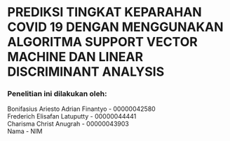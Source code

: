 # PREDIKSI TINGKAT KEPARAHAN COVID 19 DENGAN MENGGUNAKAN ALGORITMA SUPPORT VECTOR MACHINE DAN LINEAR DISCRIMINANT ANALYSIS

### Penelitian ini dilakukan oleh:

Bonifasius Ariesto Adrian Finantyo - 00000042580<br />
Frederich Elisafan Latuputty - 00000044441<br />
Charisma Christ Anugrah - 00000043903<br />
Nama - NIM<br />
